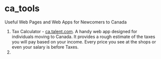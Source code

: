 # ca_tools
Useful Web Pages and Web Apps for Newcomers to Canada

1. Tax Calculator - [ca.talent.com](https://ca.talent.com/). A handy web app designed for individuals moving to Canada. It provides a rough estimate of the taxes you will pay based on your income. Every price you see at the shops or even your salary is before Taxes. 
2. 
